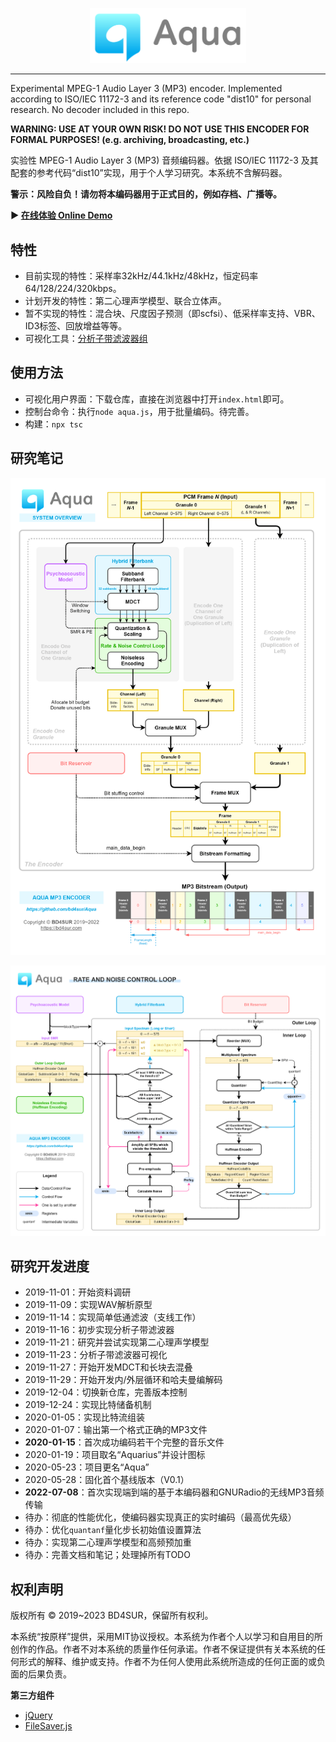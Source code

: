 
<p align="center"><img src="./documentation/logo.png" width="250"></p>

------

Experimental MPEG-1 Audio Layer 3 (MP3) encoder. Implemented according to ISO/IEC 11172-3 and its reference code "dist10" for personal research. No decoder included in this repo.

**WARNING: USE AT YOUR OWN RISK! DO NOT USE THIS ENCODER FOR FORMAL PURPOSES! (e.g. archiving, broadcasting, etc.)**

实验性 MPEG-1 Audio Layer 3 (MP3) 音频编码器。依据 ISO/IEC 11172-3 及其配套的参考代码“dist10”实现，用于个人学习研究。本系统不含解码器。

**警示：风险自负！请勿将本编码器用于正式目的，例如存档、广播等。**

**▶ [在线体验 Online Demo](https://bd4sur.com/Aqua/index.html)**

## 特性

- 目前实现的特性：采样率32kHz/44.1kHz/48kHz，恒定码率64/128/224/320kbps。
- 计划开发的特性：第二心理声学模型、联合立体声。
- 暂不实现的特性：混合块、尺度因子预测（即scfsi）、低采样率支持、VBR、ID3标签、回放增益等等。
- 可视化工具：[分析子带滤波器组](https://bd4sur.com/Aqua/demo/Filterbank.html)

## 使用方法

- 可视化用户界面：下载仓库，直接在浏览器中打开`index.html`即可。
- 控制台命令：执行`node aqua.js`，用于批量编码。待完善。
- 构建：`npx tsc`

## 研究笔记

![编码器框图](./documentation/aqua-overview.png)

![码率和噪声控制循环](./documentation/aqua-rdo-loop.png)

## 研究开发进度

- 2019-11-01：开始资料调研
- 2019-11-09：实现WAV解析原型
- 2019-11-14：实现简单低通滤波（支线工作）
- 2019-11-16：初步实现分析子带滤波器
- 2019-11-21：研究并尝试实现第二心理声学模型
- 2019-11-23：分析子带滤波器可视化
- 2019-11-27：开始开发MDCT和长块去混叠
- 2019-11-29：开始开发内/外层循环和哈夫曼编解码
- 2019-12-04：切换新仓库，完善版本控制
- 2019-12-24：实现比特储备机制
- 2020-01-05：实现比特流组装
- 2020-01-07：输出第一个格式正确的MP3文件
- **2020-01-15**：首次成功编码若干个完整的音乐文件
- 2020-01-19：项目取名“Aquarius”并设计图标
- 2020-05-23：项目更名“Aqua”
- 2020-05-28：固化首个基线版本（V0.1）
- **2022-07-08**：首次实现端到端的基于本编码器和GNURadio的无线MP3音频传输
- 待办：彻底的性能优化，使编码器实现真正的实时编码（最高优先级）
- 待办：优化`quantanf`量化步长初始值设置算法
- 待办：实现第二心理声学模型和高频预加重
- 待办：完善文档和笔记；处理掉所有TODO

## 权利声明

版权所有 © 2019~2023 BD4SUR，保留所有权利。

本系统“按原样”提供，采用MIT协议授权。本系统为作者个人以学习和自用目的所创作的作品。作者不对本系统的质量作任何承诺。作者不保证提供有关本系统的任何形式的解释、维护或支持。作者不为任何人使用此系统所造成的任何正面的或负面的后果负责。

**第三方组件**

- [jQuery](https://jquery.com/)
- [FileSaver.js](https://github.com/eligrey/FileSaver.js)
